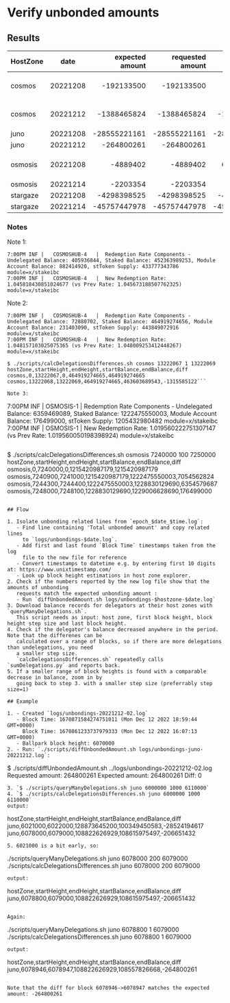 # Verify unbonded amounts

## Results

| HostZone | date | expected amount | requested amount | unbonded amount | difference | block height | status |
| --- | --- | ---: | ---: | ---: | ---: | --- | --- |
| cosmos | 20221208 | -192133500 | -192133500 | 213803344 | -405936844 | 13167652 | Diff matches 'undelegated balance': Note 1 |
| cosmos | 20221212 | -1388465824 | -1388465824 | -1315585122 | **72880702** | 13222069 | Diff matches 'undelegated balance': Note 2 |
| juno | 20221208 | -28555221161 | -28555221161 | -28555221161 | 0 | 6021887 | UndelegationOK |
| juno | 20221212 | -264800261 | -264800261 | -264800261 | 0 | 6078947 | UndelegationOK |
| osmosis | 20221208 | -4889402 | -4889402 | 6354579687 | **-6359469089** | 7244300-7244400 | Sum matches 'undelegated balance': Note 3 |
| osmosis | 20221214 | -2203354 | -2203354 | -2203354 | 0 | 7333696 | UndelegationOK |
| stargaze | 20221208 | -4298398525 | -4298398525 | -4298398525 | 0 | 5913787 | UndelegationOK |
| stargaze | 20221214 | -45757447978 | -45757447978 | -45757447978 | 0 | 6001449 | UndelegationOK |

### Notes

Note 1:
```
7:00PM INF |   COSMOSHUB-4   |  Redemption Rate Components - Undelegated Balance: 405936844, Staked Balance: 452363989253, Module Account Balance: 882414920, stToken Supply: 433777343786 module=x/stakeibc
7:00PM INF |   COSMOSHUB-4   |  New Redemption Rate: 1.045818430851024677 (vs Prev Rate: 1.045673188507762325) module=x/stakeibc
```

Note 2: 
```
7:00PM INF |   COSMOSHUB-4   |  Redemption Rate Components - Undelegated Balance: 72880702, Staked Balance: 464919274656, Module Account Balance: 231403090, stToken Supply: 443849072916 module=x/stakeibc
7:00PM INF |   COSMOSHUB-4   |  New Redemption Rate: 1.048157103025075365 (vs Prev Rate: 1.048009253412448267) module=x/stakeibc
```

```
$ ./scripts/calcDelegationsDifferences.sh cosmos 13222067 1 13222069
hostZone,startHeight,endHeight,startBalance,endBalance,diff
cosmos,0,13222067,0,464919274665,464919274665
cosmos,13222068,13222069,464919274665,463603689543,-1315585122```

Note 3:
```
7:00PM INF |   OSMOSIS-1     |  Redemption Rate Components - Undelegated Balance: 6359469089, Staked Balance: 1222475550003, Module Account Balance: 176499000, stToken Supply: 1205432980482 module=x/stakeibc
7:00PM INF |   OSMOSIS-1     |  New Redemption Rate: 1.019560222751307147 (vs Prev Rate: 1.019560050198398924) module=x/stakeibc
```

```
$ ./scripts/calcDelegationsDifferences.sh osmosis 7240000 100 7250000
hostZone,startHeight,endHeight,startBalance,endBalance,diff
osmosis,0,7240000,0,1215420987179,1215420987179
osmosis,7240900,7241000,1215420987179,1222475550003,7054562824
osmosis,7244300,7244400,1222475550003,1228830129690,6354579687
osmosis,7248000,7248100,1228830129690,1229006628690,176499000
```

## Flow

1. Isolate unbonding related lines from `epoch_$date_$time.log`:
   - Find line containing 'Total unbonded amount' and copy related lines
     to `logs/unbondings-$date.log`.
   - Add first and last found `Block Time` timestamps taken from the log
     file to the new file for reference
   - Convert timestamps to datetime e.g. by entering first 10 digits at: https://www.unixtimestamp.com/
   - Look up block height estimations in host zone explorer.
2. Check if the numbers reported by the new log file show that the amounts of unbonding
   requests match the expected unbonding amount :
   - Run `diffUnbondedAmount.sh logs/unbondings-$hostzone-$date.log`
3. Download balance records for delegators at their host zones with `queryManyDelegations.sh`.
   This script needs as input: host zone, first block height, block height step size and last block height.
4. Check if the delegator's balance decreased anywhere in the period. Note that the differenes can be
   calculated over a range of blocks, so if there are more delegations than undelegations, you need
   a smaller step size.
   `calcDelegationsDifferences.sh` repeatedly calls `sumDelegations.py` and reports back.
5. If a smaller range of block heights is found with a comparable decrease in balance, zoom in by
   going back to step 3. with a smaller step size (preferrably step size=1)

## Example

1. - Created `logs/unbondings-20221212-02.log`
   - Block Time: 1670871584274751011 (Mon Dec 12 2022 18:59:44 GMT+0000)
     Block Time: 1670861233737979333 (Mon Dec 12 2022 16:07:13 GMT+0000)
   - Ballpark block height: 6070000
2. - Run: `./scripts/diffUnbondedAmount.sh logs/unbondings-juno-20221212.log`:
```
$ ./scripts/diffUnbondedAmount.sh ../logs/unbondings-20221212-02.log
Requested amount: 264800261
Expected amount: 264800261
Diff: 0
```
3. `$ ./scripts/queryManyDelegations.sh juno 6000000 1000 6110000`
4. `$ ./scripts/calcDelegationsDifferences.sh juno 6000000 1000 6110000`
output:
```
hostZone,startHeight,endHeight,startBalance,endBalance,diff
juno,6021000,6022000,128873645200,100349450583,-28524194617
juno,6078000,6079000,108822626929,108615975497,-206651432
```
5. 6021000 is a bit early, so:
```
./scripts/queryManyDelegations.sh juno 6078000 200 6079000
./scripts/calcDelegationsDifferences.sh juno 6078000 200 6079000 
```
output:
```
hostZone,startHeight,endHeight,startBalance,endBalance,diff
juno,6078800,6079000,108822626929,108615975497,-206651432
```

Again:
```
./scripts/queryManyDelegations.sh juno 6078800 1 6079000
./scripts/calcDelegationsDifferences.sh juno 6078800 1 6079000
```
output:
```
hostZone,startHeight,endHeight,startBalance,endBalance,diff
juno,6078946,6078947,108822626929,108557826668,-264800261
```

Note that the diff for block 6078946->6078947 matches the expected amount: -264800261